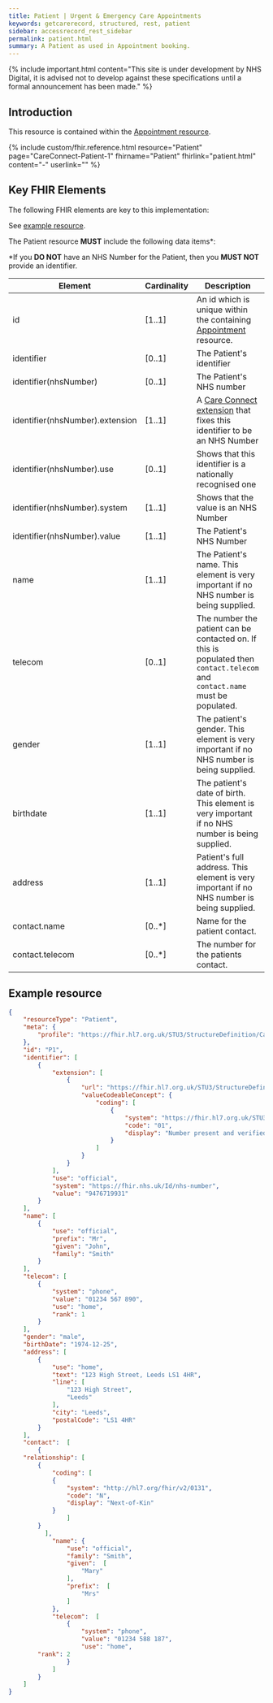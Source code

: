 ```yaml
---
title: Patient | Urgent & Emergency Care Appointments
keywords: getcarerecord, structured, rest, patient
sidebar: accessrecord_rest_sidebar
permalink: patient.html
summary: A Patient as used in Appointment booking.
---
```


{% include important.html content="This site is under development by NHS Digital, it is advised not to develop against these specifications until a formal announcement has been made." %}

## Introduction ##
This resource is contained within the <a href='appointment.html'>Appointment resource</a>.

{% include custom/fhir.reference.html resource="Patient" page="CareConnect-Patient-1" fhirname="Patient" fhirlink="patient.html" content="-" userlink="" %}

## Key FHIR Elements ##

The following FHIR elements are key to this implementation:

See <a href='#example-resource'>example resource</a>.

The Patient resource **MUST** include the following data items*:

*If you **DO NOT** have an NHS Number for the Patient, then you **MUST NOT** provide an identifier.

| Element | Cardinality | Description | Example(s) |
| --- | --- | --- | --- |
| id | [1..1] | An id which is unique within the containing <a href='appointment.html'>Appointment</a> resource. | 123 |
| identifier | [0..1] | The Patient's identifier |  |
| identifier(nhsNumber)| [0..1] | The Patient's NHS number |  |
| identifier(nhsNumber).extension | [1..1] | A <a href='https://fhir.hl7.org.uk/STU3/StructureDefinition/Extension-CareConnect-NHSNumberVerificationStatus-1'>Care Connect extension</a> that fixes this identifier to be an NHS Number | <a href='#example-resource'>see example</a> |
| identifier(nhsNumber).use | [0..1] | Shows that this identifier is a nationally recognised one | Fixed value: `official` |
| identifier(nhsNumber).system | [1..1] | Shows that the value is an NHS Number | Fixed value: `https://fhir.nhs.uk/Id/nhs-number` |
| identifier(nhsNumber).value | [1..1] | The Patient's NHS Number | `11122233333` |
| name | [1..1] | The Patient's name. This element is very important if no NHS number is being supplied. | <a href='#example-resource'>see example</a> |
| telecom | [0..1] | The number the patient can be contacted on. If this is populated then `contact.telecom` and `contact.name` must be populated. | <a href='#example-resource'>see example</a> |
| gender | [1..1] | The patient's gender. This element is very important if no NHS number is being supplied. | `male` \| `female` \| `other` \| `unknown` | |
| birthdate | [1..1] | The patient's date of birth. This element is very important if no NHS number is being supplied. | 1974-12-31 |
| address | [1..1] | Patient's full address. This element is very important if no NHS number is being supplied. | <a href='#example-resource'>see example</a> |
|contact.name|[0..*]|Name for the patient contact.|<a href='#example-resource'>see example</a>|
|contact.telecom|[0..*]|The number for the patients contact.|<a href='#example-resource'>see example</a>|


## Example resource ##
```json
{
    "resourceType": "Patient",
    "meta": {
        "profile": "https://fhir.hl7.org.uk/STU3/StructureDefinition/CareConnect-Patient-1"
    },
    "id": "P1",
    "identifier": [
        {
            "extension": [
                {
                    "url": "https://fhir.hl7.org.uk/STU3/StructureDefinition/Extension-CareConnect-NHSNumberVerificationStatus-1",
                    "valueCodeableConcept": {
                        "coding": [
                            {
                                "system": "https://fhir.hl7.org.uk/STU3/CodeSystem/CareConnect-NHSNumberVerificationStatus-1",
                                "code": "01",
                                "display": "Number present and verified"
                            }
                        ]
                    }
                }
            ],
            "use": "official",
            "system": "https://fhir.nhs.uk/Id/nhs-number",
            "value": "9476719931"
        }
    ],
    "name": [
        {
            "use": "official",
            "prefix": "Mr",
            "given": "John",
            "family": "Smith"
        }
    ],
    "telecom": [
        {
            "system": "phone",
            "value": "01234 567 890",
            "use": "home",
            "rank": 1
        }
    ],
    "gender": "male",
    "birthDate": "1974-12-25",
    "address": [
        {
            "use": "home",
            "text": "123 High Street, Leeds LS1 4HR",
            "line": [
                "123 High Street",
                "Leeds"
            ],
            "city": "Leeds",
            "postalCode": "LS1 4HR"
        }
    ],
	"contact":  [
        {
	"relationship": [
		{
			"coding": [
			{
				"system": "http://hl7.org/fhir/v2/0131",
				"code": "N",
				"display": "Next-of-Kin"
			}
				]
		}
		  ],
            "name": {
                "use": "official",
                "family": "Smith",
                "given":  [
                    "Mary"
                ],
                "prefix":  [
                    "Mrs"
                ]
            },
            "telecom":  [
                {
                    "system": "phone",
                    "value": "01234 588 187",
                    "use": "home",
		"rank": 2
                }
            ]
        }
    ]
}
```